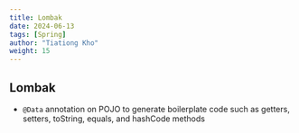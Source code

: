 ```yaml
---
title: Lombak
date: 2024-06-13
tags: [Spring]
author: "Tiationg Kho"
weight: 15
---
```


## Lombak

- `@Data` annotation on POJO to generate boilerplate code such as getters, setters, toString, equals, and hashCode methods
